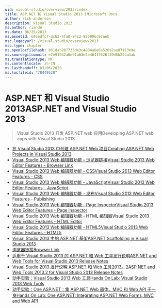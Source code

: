 ```yaml
---
uid: visual-studio/overview/2013/index
title: ASP.NET 和 Visual Studio 2013 |Microsoft Docs
author: rick-anderson
description: Visual Studio 2013
ms.author: riande
ms.date: 06/25/2013
ms.assetid: 646edfc7-dc62-4fa0-84c2-926996c92aeb
msc.legacyurl: /visual-studio/overview/2013
msc.type: chapter
ms.openlocfilehash: 0b1dab287735de3c4804a6e6a520a2ae87113e9e
ms.sourcegitcommit: e7e91932a6e91a63e2e46417626f39d6b244a3ab
ms.translationtype: MT
ms.contentlocale: zh-CN
ms.lasthandoff: 03/06/2020
ms.locfileid: "78449528"
---
```

# <a name="aspnet-and-visual-studio-2013"></a><span data-ttu-id="0b02a-103">ASP.NET 和 Visual Studio 2013</span><span class="sxs-lookup"><span data-stu-id="0b02a-103">ASP.NET and Visual Studio 2013</span></span>

> <span data-ttu-id="0b02a-104">Visual Studio 2013 开发 ASP.NET web 应用</span><span class="sxs-lookup"><span data-stu-id="0b02a-104">Developing ASP.NET web apps with Visual Studio 2013</span></span>

- [<span data-ttu-id="0b02a-105">在 Visual Studio 2013 中创建 ASP.NET Web 项目</span><span class="sxs-lookup"><span data-stu-id="0b02a-105">Creating ASP.NET Web Projects in Visual Studio 2013</span></span>](creating-web-projects-in-visual-studio.md)
- [<span data-ttu-id="0b02a-106">Visual Studio 2013 Web 编辑器功能 - 浏览器链接</span><span class="sxs-lookup"><span data-stu-id="0b02a-106">Visual Studio 2013 Web Editor Features - Browser Link</span></span>](visual-studio-2013-web-editor-features-browser-link.md)
- [<span data-ttu-id="0b02a-107">Visual Studio 2013 Web 编辑器功能 - CSS</span><span class="sxs-lookup"><span data-stu-id="0b02a-107">Visual Studio 2013 Web Editor Features - CSS</span></span>](visual-studio-2013-web-editor-features-css.md)
- [<span data-ttu-id="0b02a-108">Visual Studio 2013 Web 编辑器功能 - JavaScript</span><span class="sxs-lookup"><span data-stu-id="0b02a-108">Visual Studio 2013 Web Editor Features - JavaScript</span></span>](visual-studio-2013-web-editor-features-javascript.md)
- [<span data-ttu-id="0b02a-109">Visual Studio 2013 Web 编辑器功能 - 发布</span><span class="sxs-lookup"><span data-stu-id="0b02a-109">Visual Studio 2013 Web Editor Features - Publishing</span></span>](visual-studio-2013-web-editor-features-publishing.md)
- [<span data-ttu-id="0b02a-110">Visual Studio 2013 Web 编辑器功能 - Page Inspector</span><span class="sxs-lookup"><span data-stu-id="0b02a-110">Visual Studio 2013 Web Editor Features - Page Inspector</span></span>](visual-studio-2013-web-editor-features-page-inspector.md)
- [<span data-ttu-id="0b02a-111">Visual Studio 2013 Web 编辑器功能 - HTML 编辑器</span><span class="sxs-lookup"><span data-stu-id="0b02a-111">Visual Studio 2013 Web Editor Features - HTML Editor</span></span>](visual-studio-2013-web-editor-features-html-editor.md)
- [<span data-ttu-id="0b02a-112">Visual Studio 2013 Web 编辑器功能 - HTML5</span><span class="sxs-lookup"><span data-stu-id="0b02a-112">Visual Studio 2013 Web Editor Features - HTML5</span></span>](visual-studio-2013-web-editor-features-html5.md)
- [<span data-ttu-id="0b02a-113">Visual Studio 2013 中的 ASP.NET 基架</span><span class="sxs-lookup"><span data-stu-id="0b02a-113">ASP.NET Scaffolding in Visual Studio 2013</span></span>](aspnet-scaffolding-overview.md)
- [<span data-ttu-id="0b02a-114">浏览器链接</span><span class="sxs-lookup"><span data-stu-id="0b02a-114">Browser Link</span></span>](using-browser-link.md)
- [<span data-ttu-id="0b02a-115">适用于 Visual Studio 2013 的 ASP.NET 和 Web 工具发行说明</span><span class="sxs-lookup"><span data-stu-id="0b02a-115">ASP.NET and Web Tools for Visual Studio 2013 Release Notes</span></span>](release-notes.md)
- [<span data-ttu-id="0b02a-116">Visual Studio 2013 发行说明 ASP.NET 和 Web 工具2013。2</span><span class="sxs-lookup"><span data-stu-id="0b02a-116">ASP.NET and Web Tools 2013.2 for Visual Studio 2013 Release Notes</span></span>](aspnet-and-web-tools-20132-preview-for-visual-studio-2013-release-notes.md)
- [<span data-ttu-id="0b02a-117">动手实验：Visual Studio 2013 Web 工具</span><span class="sxs-lookup"><span data-stu-id="0b02a-117">Hands On Lab: Visual Studio 2013 Web Tools</span></span>](visual-studio-2013-web-tools.md)
- [<span data-ttu-id="0b02a-118">动手实验：One ASP.NET：集 ASP.NET Web 窗体、MVC 和 Web API 于一身</span><span class="sxs-lookup"><span data-stu-id="0b02a-118">Hands On Lab: One ASP.NET: Integrating ASP.NET Web Forms, MVC and Web API</span></span>](one-aspnet-integrating-aspnet-web-forms-mvc-and-web-api.md)
